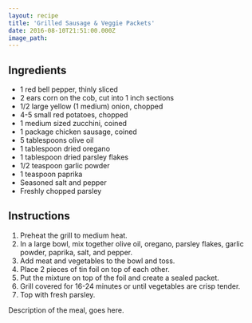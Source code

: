 ```yaml
---
layout: recipe
title: 'Grilled Sausage & Veggie Packets'
date: 2016-08-10T21:51:00.000Z
image_path:
---
```



## Ingredients

* 1 red bell pepper, thinly sliced
* 2 ears corn on the cob, cut into 1 inch sections
* 1/2 large yellow (1 medium) onion, chopped
* 4-5 small red potatoes, chopped
* 1 medium sized zucchini, coined
* 1 package chicken sausage, coined
* 5 tablespoons olive oil
* 1 tablespoon dried oregano
* 1 tablespoon dried parsley flakes
* 1/2 teaspoon garlic powder
* 1 teaspoon paprika
* Seasoned salt and pepper
* Freshly chopped parsley


## Instructions

1. Preheat the grill to medium heat.
2. In a large bowl, mix together olive oil, oregano, parsley flakes, garlic powder, paprika, salt, and pepper.
3. Add meat and vegetables to the bowl and toss.
4. Place 2 pieces of tin foil on top of each other.
5. Put the mixture on top of the foil and create a sealed packet.
6. Grill covered for 16-24 minutes or until vegetables are crisp tender.
7. Top with fresh parsley.


Description of the meal, goes here.&nbsp;
